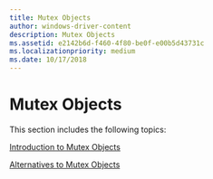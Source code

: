 ```yaml
---
title: Mutex Objects
author: windows-driver-content
description: Mutex Objects
ms.assetid: e2142b6d-f460-4f80-be0f-e00b5d43731c
ms.localizationpriority: medium
ms.date: 10/17/2018
---
```


# Mutex Objects





This section includes the following topics:

[Introduction to Mutex Objects](introduction-to-mutex-objects.md)

[Alternatives to Mutex Objects](alternatives-to-mutex-objects.md)

 

 




